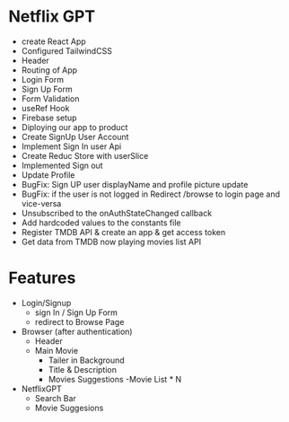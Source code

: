 # Netflix GPT 

- create React App
- Configured TailwindCSS
- Header
- Routing of App
- Login Form
- Sign Up Form
- Form Validation
- useRef Hook
- Firebase setup
- Diploying our app to product
- Create SignUp User Account
- Implement Sign In user Api
- Create Reduc Store with userSlice
- Implemented Sign out
- Update Profile
- BugFix: Sign UP user displayName and profile picture update
- BugFix: if the user is not logged in Redirect /browse to login page and vice-versa
- Unsubscribed to the onAuthStateChanged callback
- Add hardcoded values to the constants file
- Register TMDB API & create an app & get access token
- Get data from TMDB now playing movies list API
# Features

- Login/Signup
    - sign In / Sign Up Form
    - redirect to Browse Page  
- Browser (after authentication)
    - Header
    - Main Movie
      - Tailer in Background
      - Title & Description
      - Movies Suggestions
           -Movie List * N
- NetflixGPT
    - Search Bar
    - Movie Suggesions        
